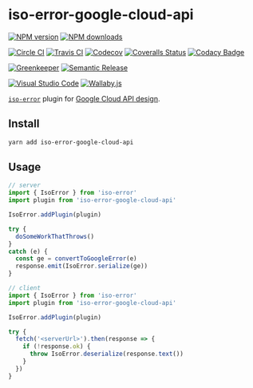 # iso-error-google-cloud-api

[![NPM version][npm-image]][npm-url]
[![NPM downloads][downloads-image]][downloads-url]

[![Circle CI][circleci-image]][circleci-url]
[![Travis CI][travis-image]][travis-url]
[![Codecov][codecov-image]][codecov-url]
[![Coveralls Status][coveralls-image]][coveralls-url]
[![Codacy Badge][codacy-image]][codacy-url]

[![Greenkeeper][greenkeeper-image]][greenkeeper-url]
[![Semantic Release][semantic-release-image]][semantic-release-url]

[![Visual Studio Code][vscode-image]][vscode-url]
[![Wallaby.js][wallaby-image]][wallaby-url]

[`iso-error`](https://github.com/unional/iso-error) plugin for [Google Cloud API design](https://cloud.google.com/apis/design/).

## Install

```sh
yarn add iso-error-google-cloud-api
```

## Usage

```ts
// server
import { IsoError } from 'iso-error'
import plugin from 'iso-error-google-cloud-api'

IsoError.addPlugin(plugin)

try {
  doSomeWorkThatThrows()
}
catch (e) {
  const ge = convertToGoogleError(e)
  response.emit(IsoError.serialize(ge))
}
```

```ts
// client
import { IsoError } from 'iso-error'
import plugin from 'iso-error-google-cloud-api'

IsoError.addPlugin(plugin)

try {
  fetch('<serverUrl>').then(response => {
    if (!response.ok) {
      throw IsoError.deserialize(response.text())
    }
  })
}
```

[circleci-image]: https://circleci.com/gh/unional/iso-error-google-cloud-api/tree/master.svg?style=shield
[circleci-url]: https://circleci.com/gh/unional/iso-error-google-cloud-api/tree/master
[codacy-image]: https://api.codacy.com/project/badge/Grade/569e678c65cf4481a172aaeb83b41aef
[codacy-url]: https://www.codacy.com/app/homawong/iso-error-google-cloud-api?utm_source=github.com&amp;utm_medium=referral&amp;utm_content=unional/iso-error-google-cloud-api&amp;utm_campaign=Badge_Grade
[codecov-image]: https://codecov.io/gh/unional/iso-error-google-cloud-api/branch/master/graph/badge.svg
[codecov-url]: https://codecov.io/gh/unional/iso-error-google-cloud-api
[coveralls-image]: https://coveralls.io/repos/github/unional/iso-error-google-cloud-api/badge.svg?branch=master
[coveralls-url]: https://coveralls.io/github/unional/iso-error-google-cloud-api?branch=master
[downloads-image]: https://img.shields.io/npm/dm/iso-error-google-cloud-api.svg?style=flat
[downloads-url]: https://npmjs.org/package/iso-error-google-cloud-api
[greenkeeper-image]: https://badges.greenkeeper.io/unional/iso-error-google-cloud-api.svg
[greenkeeper-url]: https://greenkeeper.io/
[npm-image]: https://img.shields.io/npm/v/iso-error-google-cloud-api.svg?style=flat
[npm-url]: https://npmjs.org/package/iso-error-google-cloud-api
[semantic-release-image]: https://img.shields.io/badge/%20%20%F0%9F%93%A6%F0%9F%9A%80-semantic--release-e10079.svg
[semantic-release-url]: https://github.com/semantic-release/semantic-release
[travis-image]: https://travis-ci.com/unional/iso-error-google-cloud-api.svg?branch=master
[travis-url]: https://travis-ci.com/unional/iso-error-google-cloud-api?branch=master
[vscode-image]: https://img.shields.io/badge/vscode-ready-green.svg
[vscode-url]: https://code.visualstudio.com/
[wallaby-image]: https://img.shields.io/badge/wallaby.js-configured-green.svg
[wallaby-url]: https://wallabyjs.com
